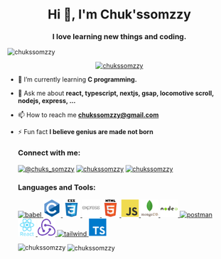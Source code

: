 
<h1 align="center">Hi 👋, I'm Chuk'ssomzzy</h1>
<h3 align="center">I love learning new things and coding.</h3>

<p align="left"> 
<img src="https://komarev.com/ghpvc/?username=chukssomzzy&label=Profile%20views&color=0e75b6&style=flat" alt="chukssomzzy" /> 
</p>

<p align="center"> 
<a href="https://github.com/ryo-ma/github-profile-trophy">
<img src="https://github-profile-trophy.vercel.app/?username=chukssomzzy" alt="chukssomzzy" />

</a>

</p>

- 🌱 I’m currently learning **C programming.**

- 💬 Ask me about **react, typescript, nextjs, gsap, locomotive scroll, nodejs, express, ...**

- 📫 How to reach me **chukssomzzy@gmail.com**

- ⚡ Fun fact **I believe genius are made not born**

    <h3 align="left">Connect with me:</h3>
    <p align="left">
    <a href="https://twitter.com/@chuks_somzzy" target="blank">
    <img align="center" src="https://raw.githubusercontent.com/rahuldkjain/github-profile-readme-generator/master/src/images/icons/Social/twitter.svg" alt="@chuks_somzzy" height="30" width="40" /></a>
    <a href="https://stackoverflow.com/users/chukssomzzy" target="blank"><img align="center" src="https://raw.githubusercontent.com/rahuldkjain/github-profile-readme-generator/master/src/images/icons/Social/stack-overflow.svg" alt="chukssomzzy" height="30" width="40" /></a>
    <a href="https://fb.com/chukssomzzy" target="blank"><img align="center" src="https://raw.githubusercontent.com/rahuldkjain/github-profile-readme-generator/master/src/images/icons/Social/facebook.svg" alt="chukssomzzy" height="30" width="40" /></a>
    </p>

    <h3 align="left">Languages and Tools:</h3>
    <p align="left"> <a href="https://babeljs.io/" target="_blank" rel="noreferrer"> <img src="https://www.vectorlogo.zone/logos/babeljs/babeljs-icon.svg" alt="babel" width="40" height="40"/> </a> <a href="https://www.cprogramming.com/" target="_blank" rel="noreferrer"> <img src="https://raw.githubusercontent.com/devicons/devicon/master/icons/c/c-original.svg" alt="c" width="40" height="40"/> </a> <a href="https://www.w3schools.com/css/" target="_blank" rel="noreferrer"> <img src="https://raw.githubusercontent.com/devicons/devicon/master/icons/css3/css3-original-wordmark.svg" alt="css3" width="40" height="40"/> </a> <a href="https://expressjs.com" target="_blank" rel="noreferrer"> <img src="https://raw.githubusercontent.com/devicons/devicon/master/icons/express/express-original-wordmark.svg" alt="express" width="40" height="40"/> </a> <a href="https://www.w3.org/html/" target="_blank" rel="noreferrer"> <img src="https://raw.githubusercontent.com/devicons/devicon/master/icons/html5/html5-original-wordmark.svg" alt="html5" width="40" height="40"/> </a> <a href="https://developer.mozilla.org/en-US/docs/Web/JavaScript" target="_blank" rel="noreferrer"> <img src="https://raw.githubusercontent.com/devicons/devicon/master/icons/javascript/javascript-original.svg" alt="javascript" width="40" height="40"/> </a> <a href="https://www.mongodb.com/" target="_blank" rel="noreferrer"> <img src="https://raw.githubusercontent.com/devicons/devicon/master/icons/mongodb/mongodb-original-wordmark.svg" alt="mongodb" width="40" height="40"/> </a> <a href="https://nodejs.org" target="_blank" rel="noreferrer"> <img src="https://raw.githubusercontent.com/devicons/devicon/master/icons/nodejs/nodejs-original-wordmark.svg" alt="nodejs" width="40" height="40"/> </a> <a href="https://postman.com" target="_blank" rel="noreferrer"> <img src="https://www.vectorlogo.zone/logos/getpostman/getpostman-icon.svg" alt="postman" width="40" height="40"/> </a> <a href="https://reactjs.org/" target="_blank" rel="noreferrer"> <img src="https://raw.githubusercontent.com/devicons/devicon/master/icons/react/react-original-wordmark.svg" alt="react" width="40" height="40"/> </a> <a href="https://redux.js.org" target="_blank" rel="noreferrer"> <img src="https://raw.githubusercontent.com/devicons/devicon/master/icons/redux/redux-original.svg" alt="redux" width="40" height="40"/> </a> <a href="https://tailwindcss.com/" target="_blank" rel="noreferrer"> <img src="https://www.vectorlogo.zone/logos/tailwindcss/tailwindcss-icon.svg" alt="tailwind" width="40" height="40"/> </a> <a href="https://www.typescriptlang.org/" target="_blank" rel="noreferrer"> <img src="https://raw.githubusercontent.com/devicons/devicon/master/icons/typescript/typescript-original.svg" alt="typescript" width="40" height="40"/> </a> </p>

    <p><img align="left" src="https://github-readme-stats.vercel.app/api/top-langs?username=chukssomzzy&show_icons=true&locale=en&layout=compact" alt="chukssomzzy" /></p>

    <p>&nbsp;<img align="center" src="https://github-readme-stats.vercel.app/api?username=chukssomzzy&show_icons=true&locale=en" alt="chukssomzzy" /></p>

